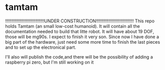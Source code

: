 # tamtam
!!!!!!!!!!!!!!!!!!!!!!!!!!!!!!!UNDER CONSTRUCTION!!!!!!!!!!!!!!!!!!!!!!!!!!!!!!
This repo holds Tamtam (an small low-cost humanoid).
It will contain all the documentation needed to build that litte
robot.
It will have about 19 DOF, those will be mg90s. I expect to finish it very
son. Since now I have done a big part of the hardware, just need some more
time to finish the last pieces and to  set up the electronical part.

I'll also will publish the code,and there will be the possibility of
adding a raspberry pi zero, but I'm still working on it

